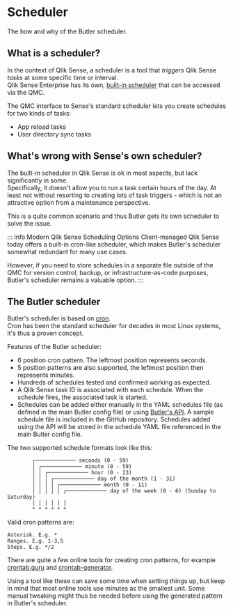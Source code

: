 # Scheduler

The how and why of the Butler scheduler.

## What is a scheduler?

In the context of Qlik Sense, a scheduler is a tool that _triggers_ Qlik Sense _tasks_ at some specific time or interval.  
Qlik Sense Enterprise has its own, [built-in scheduler](https://help.qlik.com/en-US/sense-admin/September2020/Subsystems/DeployAdministerQSE/Content/Sense_DeployAdminister/QSEoW/Administer_QSEoW/Managing_QSEoW/schedulers-overview.htm) that can be accessed via the QMC.

The QMC interface to Sense's standard scheduler lets you create schedules for two kinds of tasks:

- App reload tasks
- User directory sync tasks

## What's wrong with Sense's own scheduler?

The built-in scheduler in Qlik Sense is ok in most aspects, but lack significantly in some.  
Specifically, it doesn't allow you to run a task certain hours of the day. At least not without resorting to creating lots of task triggers - which is not an attractive option from a maintenance perspective.

This is a quite common scenario and thus Butler gets its own scheduler to solve the issue.

::: info Modern Qlik Sense Scheduling Options
Client-managed Qlik Sense today offers a built-in cron-like scheduler, which makes Butler's scheduler somewhat redundant for many use cases.

However, if you need to store schedules in a separate file outside of the QMC for version control, backup, or infrastructure-as-code purposes, Butler's scheduler remains a valuable option.
:::

## The Butler scheduler

Butler's scheduler is based on [cron](https://en.wikipedia.org/wiki/Cron).  
Cron has been the standard scheduler for decades in most Linux systems, it's thus a proven concept.

Features of the Butler scheduler:

- 6 position cron pattern. The leftmost position represents seconds.
- 5 position patterns are also supported, the leftmost position then represents minutes.
- Hundreds of schedules tested and confirmed working as expected.
- A Qlik Sense task ID is associated with each schedule. When the schedule fires, the associated task is started.
- Schedules can be added either manually in the YAML schedules file (as defined in the main Butler config file) or using [Butler's API](/docs/reference/rest-api-1/). A sample schedule file is included in the GitHub repository. Schedules added using the API will be stored in the schedule YAML file referenced in the main Butler config file.

The two supported schedule formats look like this:

```
        ┌───────────── seconds (0 - 59)
        │ ┌───────────── minute (0 - 59)
        │ │ ┌───────────── hour (0 - 23)
        │ │ │ ┌───────────── day of the month (1 - 31)
        │ │ │ │ ┌───────────── month (0 - 11)
        │ │ │ │ │ ┌───────────── day of the week (0 - 6) (Sunday to Saturday)
        │ │ │ │ │ │
        * * * * * *
```

Valid cron patterns are:

```
Asterisk. E.g. *
Ranges. E.g. 1-3,5
Steps. E.g. */2
```

There are quite a few online tools for creating cron patterns, for example [crontab.guru](https://crontab.guru/) and [crontab-generator](https://crontab-generator.org/).

Using a tool like these can save some time when setting things up, but keep in mind that most online tools use minutes as the smallest unit. Some manual tweaking might thus be needed before using the generated pattern in Butler's scheduler.
